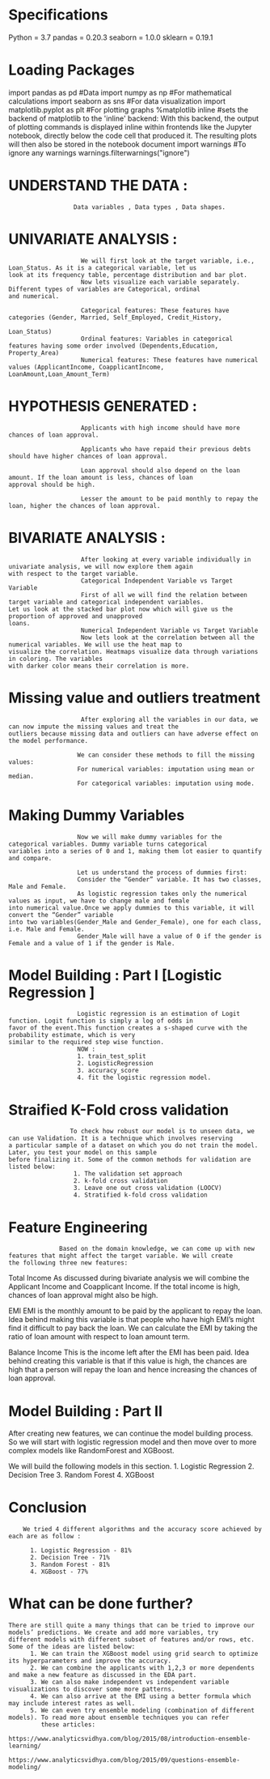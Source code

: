 # Specifications

Python = 3.7
pandas = 0.20.3
seaborn = 1.0.0
sklearn = 0.19.1


# Loading Packages

import pandas as pd                    #Data
import numpy as np                     #For mathematical calculations 
import seaborn as sns                  #For data visualization 
import matplotlib.pyplot as plt        #For plotting graphs 
%matplotlib inline                     #sets the backend of matplotlib to the 'inline' backend: With this backend, the output                                                  of plotting commands is displayed inline within frontends like the Jupyter notebook,                                                    directly below the code cell that produced it. The resulting plots will then also be                                                    stored in the notebook document
import warnings                        #To ignore any warnings 
warnings.filterwarnings("ignore")



# UNDERSTAND THE DATA : 

                      Data variables , Data types , Data shapes.

                    

# UNIVARIATE ANALYSIS : 
                        We will first look at the target variable, i.e., Loan_Status. As it is a categorical variable, let us                                   look at its frequency table, percentage distribution and bar plot.                                                     
                        Now lets visualize each variable separately. Different types of variables are Categorical, ordinal                                       and numerical.

                        Categorical features: These features have categories (Gender, Married, Self_Employed, Credit_History,                                                                                                                              
                                                                                                                 Loan_Status)
                        Ordinal features: Variables in categorical features having some order involved (Dependents,Education,                                                                                                                Property_Area)
                        Numerical features: These features have numerical values (ApplicantIncome, CoapplicantIncome,                                                                                                          LoanAmount,Loan_Amount_Term)
                      
# HYPOTHESIS GENERATED : 

                        Applicants with high income should have more chances of loan approval.
                        
                        Applicants who have repaid their previous debts should have higher chances of loan approval.
                        
                        Loan approval should also depend on the loan amount. If the loan amount is less, chances of loan                                         approval should be high.
                        
                        Lesser the amount to be paid monthly to repay the loan, higher the chances of loan approval.        
                    
# BIVARIATE ANALYSIS : 
                        After looking at every variable individually in univariate analysis, we will now explore them again                                     with respect to the target variable.                   
                        Categorical Independent Variable vs Target Variable
                        First of all we will find the relation between target variable and categorical independent variables.                                   Let us look at the stacked bar plot now which will give us the proportion of approved and unapproved                                     loans.
                        Numerical Independent Variable vs Target Variable
                        Now lets look at the correlation between all the numerical variables. We will use the heat map to                                       visualize the correlation. Heatmaps visualize data through variations in coloring. The variables                                         with darker color means their correlation is more.
                 
 # Missing value and outliers treatment
                        After exploring all the variables in our data, we can now impute the missing values and treat the                                      outliers because missing data and outliers can have adverse effect on the model performance.
                        
                       We can consider these methods to fill the missing values:
                       For numerical variables: imputation using mean or median.
                       For categorical variables: imputation using mode.
                       
 # Making Dummy Variables
                       Now we will make dummy variables for the categorical variables. Dummy variable turns categorical                                        variables into a series of 0 and 1, making them lot easier to quantify and compare. 
                       
                       Let us understand the process of dummies first:
                       Consider the “Gender” variable. It has two classes, Male and Female.
                       As logistic regression takes only the numerical values as input, we have to change male and female                                      into numerical value.Once we apply dummies to this variable, it will convert the “Gender” variable                                      into two variables(Gender_Male and Gender_Female), one for each class, i.e. Male and Female.
                       Gender_Male will have a value of 0 if the gender is Female and a value of 1 if the gender is Male.
                       
  # Model Building : Part I [Logistic Regression ]
                       Logistic regression is an estimation of Logit function. Logit function is simply a log of odds in                                        favor of the event.This function creates a s-shaped curve with the probability estimate, which is very                                  similar to the required step wise function.
                       NOW : 
                       1. train_test_split  
                       2. LogisticRegression
                       3. accuracy_score
                       4. fit the logistic regression model.
                       
  # Straified K-Fold cross validation
                     To check how robust our model is to unseen data, we can use Validation. It is a technique which involves reserving                      a particular sample of a dataset on which you do not train the model. Later, you test your model on this sample                          before finalizing it. Some of the common methods for validation are listed below:
                      1. The validation set approach
                      2. k-fold cross validation
                      3. Leave one out cross validation (LOOCV)
                      4. Stratified k-fold cross validation
                      
# Feature Engineering
                  Based on the domain knowledge, we can come up with new features that might affect the target variable. We will create                  the following three new features:

Total Income 
As discussed during bivariate analysis we will combine the Applicant Income and Coapplicant Income. If the total income is high, chances of loan approval might also be high.

EMI 
EMI is the monthly amount to be paid by the applicant to repay the loan. Idea behind making this variable is that people who have high EMI’s might find it difficult to pay back the loan. We can calculate the EMI by taking the ratio of loan amount with respect to loan amount term.

Balance Income 
This is the income left after the EMI has been paid. Idea behind creating this variable is that if this value is high, the chances are high that a person will repay the loan and hence increasing the chances of loan approval. 


# Model Building : Part II
After creating new features, we can continue the model building process. So we will start with logistic regression model and then move over to more complex models like RandomForest and XGBoost.

We will build the following models in this section.
         1. Logistic Regression
         2. Decision Tree
         3. Random Forest
         4. XGBoost
         
# Conclusion 
        We tried 4 different algorithms and the accuracy score achieved by each are as follow :

          1. Logistic Regression - 81%
          2. Decision Tree - 71%
          3. Random Forest - 81%
          4. XGBoost - 77%
      
# What can be done further?
    There are still quite a many things that can be tried to improve our models’ predictions. We create and add more variables, try   
    different models with different subset of features and/or rows, etc. Some of the ideas are listed below:
          1. We can train the XGBoost model using grid search to optimize its hyperparameters and improve the accuracy.
          2. We can combine the applicants with 1,2,3 or more dependents and make a new feature as discussed in the EDA part.
          3. We can also make independent vs independent variable visualizations to discover some more patterns.
          4. We can also arrive at the EMI using a better formula which may include interest rates as well.
          5. We can even try ensemble modeling (combination of different models). To read more about ensemble techniques you can refer   
             these articles:
                            https://www.analyticsvidhya.com/blog/2015/08/introduction-ensemble-learning/
                            https://www.analyticsvidhya.com/blog/2015/09/questions-ensemble-modeling/
